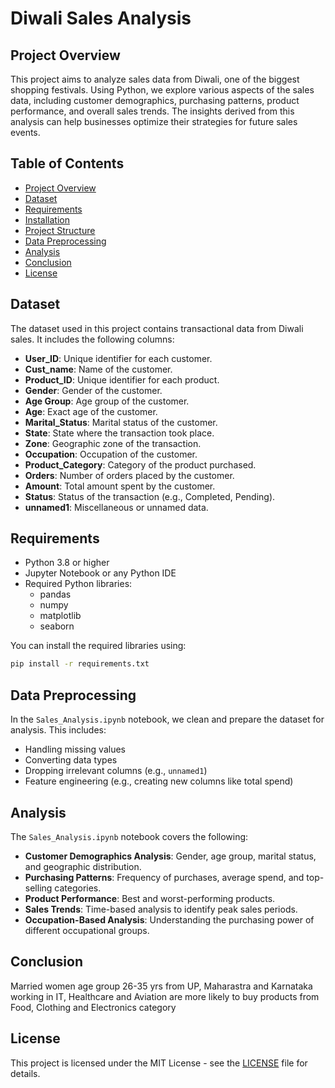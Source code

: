 # Diwali Sales Analysis

## Project Overview

This project aims to analyze sales data from Diwali, one of the biggest shopping festivals. Using Python, we explore various aspects of the sales data, including customer demographics, purchasing patterns, product performance, and overall sales trends. The insights derived from this analysis can help businesses optimize their strategies for future sales events.

## Table of Contents

- [Project Overview](#project-overview)
- [Dataset](#dataset)
- [Requirements](#requirements)
- [Installation](#installation)
- [Project Structure](#project-structure)
- [Data Preprocessing](#data-preprocessing)
- [Analysis](#analysis)
- [Conclusion](#conclusion)
- [License](#license)

## Dataset

The dataset used in this project contains transactional data from Diwali sales. It includes the following columns:
- **User_ID**: Unique identifier for each customer.
- **Cust_name**: Name of the customer.
- **Product_ID**: Unique identifier for each product.
- **Gender**: Gender of the customer.
- **Age Group**: Age group of the customer.
- **Age**: Exact age of the customer.
- **Marital_Status**: Marital status of the customer.
- **State**: State where the transaction took place.
- **Zone**: Geographic zone of the transaction.
- **Occupation**: Occupation of the customer.
- **Product_Category**: Category of the product purchased.
- **Orders**: Number of orders placed by the customer.
- **Amount**: Total amount spent by the customer.
- **Status**: Status of the transaction (e.g., Completed, Pending).
- **unnamed1**: Miscellaneous or unnamed data.

## Requirements

- Python 3.8 or higher
- Jupyter Notebook or any Python IDE
- Required Python libraries:
  - pandas
  - numpy
  - matplotlib
  - seaborn

You can install the required libraries using:
```bash
pip install -r requirements.txt
```


## Data Preprocessing

In the `Sales_Analysis.ipynb` notebook, we clean and prepare the dataset for analysis. This includes:
- Handling missing values
- Converting data types
- Dropping irrelevant columns (e.g., `unnamed1`)
- Feature engineering (e.g., creating new columns like total spend)

## Analysis

The `Sales_Analysis.ipynb` notebook covers the following:
- **Customer Demographics Analysis**: Gender, age group, marital status, and geographic distribution.
- **Purchasing Patterns**: Frequency of purchases, average spend, and top-selling categories.
- **Product Performance**: Best and worst-performing products.
- **Sales Trends**: Time-based analysis to identify peak sales periods.
- **Occupation-Based Analysis**: Understanding the purchasing power of different occupational groups.



## Conclusion

Married women age group 26-35 yrs from UP, Maharastra and Karnataka working in IT, Healthcare and Aviation are more likely to buy products from Food, Clothing and Electronics category


## License

This project is licensed under the MIT License - see the [LICENSE](LICENSE) file for details.
